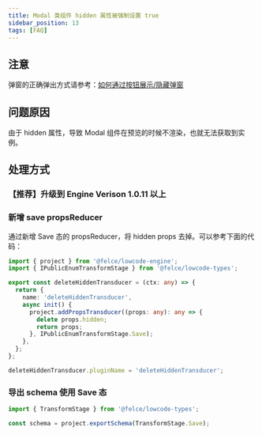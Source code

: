 ```yaml
---
title: Modal 类组件 hidden 属性被强制设置 true
sidebar_position: 13
tags: [FAQ]
---
```


## 注意

弹窗的正确弹出方式请参考：[如何通过按钮展示/隐藏弹窗](/site/docs/demoUsage/makeStuff/dialog)

## 问题原因

由于 hidden 属性，导致 Modal 组件在预览的时候不渲染，也就无法获取到实例。

## 处理方式

### 【推荐】升级到 Engine Verison 1.0.11 以上

### 新增 save propsReducer

通过新增 Save 态的 propsReducer，将 hidden props 去掉。可以参考下面的代码：

```typescript
import { project } from '@felce/lowcode-engine';
import { IPublicEnumTransformStage } from '@felce/lowcode-types';

export const deleteHiddenTransducer = (ctx: any) => {
  return {
    name: 'deleteHiddenTransducer',
    async init() {
      project.addPropsTransducer((props: any): any => {
        delete props.hidden;
        return props;
      }, IPublicEnumTransformStage.Save);
    },
  };
};

deleteHiddenTransducer.pluginName = 'deleteHiddenTransducer';
```

### 导出 schema 使用 Save 态

```typescript
import { TransformStage } from '@felce/lowcode-types';

const schema = project.exportSchema(TransformStage.Save);
```
